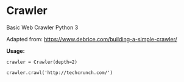 # Crawler
Basic Web Crawler Python 3

Adapted from: https://www.debrice.com/building-a-simple-crawler/

**Usage:** 

`crawler = Crawler(depth=2) ` 

`crawler.crawl('http://techcrunch.com/')  `
